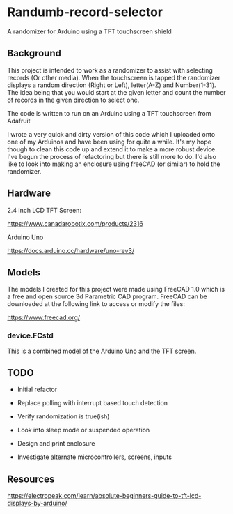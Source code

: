 # Randumb-record-selector
A randomizer for Arduino using a TFT touchscreen shield

## Background
This project is intended to work as a randomizer to assist with selecting records (Or other media). When the touchscreen is tapped the randomizer displays a random direction (Right or Left), letter(A-Z) and Number(1-31). The idea being that you would start at the given letter and count the number of records in the given direction to select one.

The code is written to run on an Arduino using a TFT touchscreen from Adafruit

I wrote a very quick and dirty version of this code which I uploaded onto one of my Arduinos and have been using for quite a while. It's my hope though to clean this code up and extend it to make a more robust device. I've begun the process of refactoring but there is still more to do. I'd also like to look into making an enclosure using freeCAD (or similar) to hold the randomizer.

## Hardware

2.4 inch LCD TFT Screen:

https://www.canadarobotix.com/products/2316

Arduino Uno

https://docs.arduino.cc/hardware/uno-rev3/


## Models

The models I created for this project were made using FreeCAD 1.0 which is a free and open source 3d Parametric CAD program. FreeCAD can be downloaded at the following link to access or modify the files:

https://www.freecad.org/

### device.FCstd

This is a combined model of the Arduino Uno and the TFT screen.

## TODO

  - Initial refactor
  - Replace polling with interrupt based touch detection
  - Verify randomization is true(ish)
  - Look into sleep mode or suspended operation

  - Design and print enclosure
  - Investigate alternate microcontrollers, screens, inputs

## Resources

https://electropeak.com/learn/absolute-beginners-guide-to-tft-lcd-displays-by-arduino/

